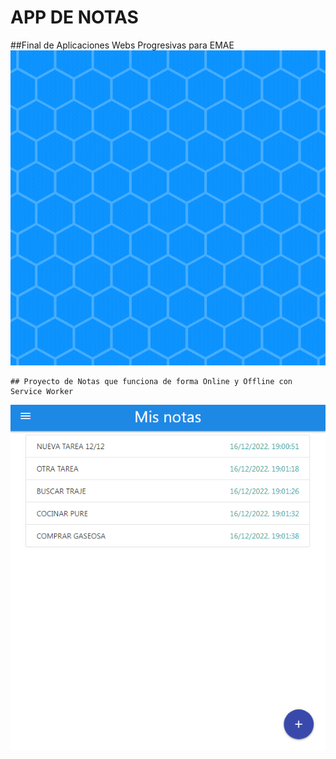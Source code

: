 # APP DE NOTAS 
##Final de Aplicaciones Webs Progresivas para EMAE
![appnotas](app.gif)
```
## Proyecto de Notas que funciona de forma Online y Offline con Service Worker 

```
![appnotas2](2.png)
